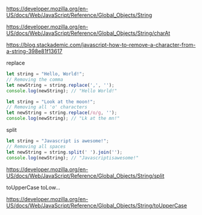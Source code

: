 https://developer.mozilla.org/en-US/docs/Web/JavaScript/Reference/Global_Objects/String

https://developer.mozilla.org/en-US/docs/Web/JavaScript/Reference/Global_Objects/String/charAt



https://blog.stackademic.com/javascript-how-to-remove-a-character-from-a-string-398e81f13617

replace

```js
let string = "Hello, World!";
// Removing the comma
let newString = string.replace(',', '');
console.log(newString); // "Hello World!"
```

```js
let string = "Look at the moon!";
// Removing all 'o' characters
let newString = string.replace(/o/g, '');
console.log(newString); // "Lk at the mn!"
```

split


```js
let string = "Javascript is awesome!";
// Removing all spaces
let newString = string.split(' ').join('');
console.log(newString); // "Javascriptisawesome!"
```

https://developer.mozilla.org/en-US/docs/Web/JavaScript/Reference/Global_Objects/String/split


toUpperCase
toLow...

https://developer.mozilla.org/en-US/docs/Web/JavaScript/Reference/Global_Objects/String/toUpperCase